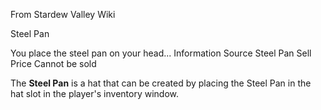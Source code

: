 From Stardew Valley Wiki

Steel Pan

You place the steel pan on your head... Information Source Steel Pan Sell Price Cannot be sold

The **Steel Pan** is a hat that can be created by placing the Steel Pan in the hat slot in the player's inventory window.